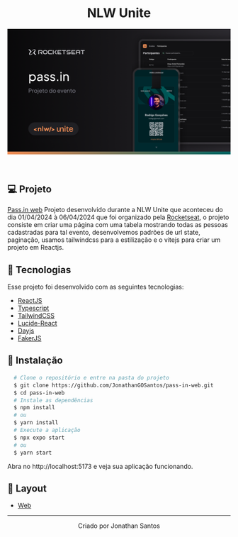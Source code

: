 <h1 align='center'>NLW Unite</h1>

<p align='center'>
  <img src='https://github.com/JonathanGOSantos/pass-in-web/blob/151bdabcd0be910b84622f9b732d439f42510c41/public/banner.png' />
</p>

<br>

## 💻 Projeto

[Pass.in web](/) Projeto desenvolvido durante a NLW Unite que aconteceu do dia 01/04/2024 à 06/04/2024 que foi organizado pela [Rocketseat](www.rocketseat.com.br), o projeto consiste em criar uma página com uma tabela mostrando todas as pessoas cadastradas para tal evento, desenvolvemos padrões de url state, paginação, usamos tailwindcss para a estilização e o vitejs para criar um projeto em Reactjs.

## 🧪 Tecnologias

Esse projeto foi desenvolvido com as seguintes tecnologias:

- [ReactJS](https://react.dev/)
- [Typescript](https://www.typescriptlang.org/)
- [TailwindCSS](https://tailwindcss.com/)
- [Lucide-React](https://lucide.dev/guide/packages/lucide-react)
- [Dayjs](https://day.js.org/)
- [FakerJS](https://fakerjs.dev/)

## 🚀 Instalação

```bash
  # Clone o repositório e entre na pasta do projeto
  $ git clone https://github.com/JonathanGOSantos/pass-in-web.git
  $ cd pass-in-web
  # Instale as dependências
  $ npm install
  # ou
  $ yarn install
  # Execute a aplicação
  $ npx expo start
  # ou
  $ yarn start
```

Abra no http://localhost:5173 e veja sua aplicação funcionando.

## 🔖 Layout

- [Web](<https://www.figma.com/file/mCkfp8T7cgDuwDYB0jSUtY/pass.in-(Community)-(Copy)?type=design&node-id=4003%3A2046&mode=design&t=xoXRMOsR5EWLx2Mm-1>)

---

<p align='center'>Criado por Jonathan Santos</p>
